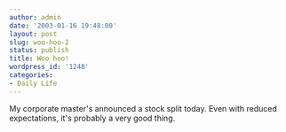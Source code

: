 ```yaml
---
author: admin
date: '2003-01-16 19:48:00'
layout: post
slug: woo-hoo-2
status: publish
title: Woo hoo!
wordpress_id: '1248'
categories:
- Daily Life
---
```


My corporate master's announced a stock split today. Even with reduced
expectations, it's probably a very good thing.
